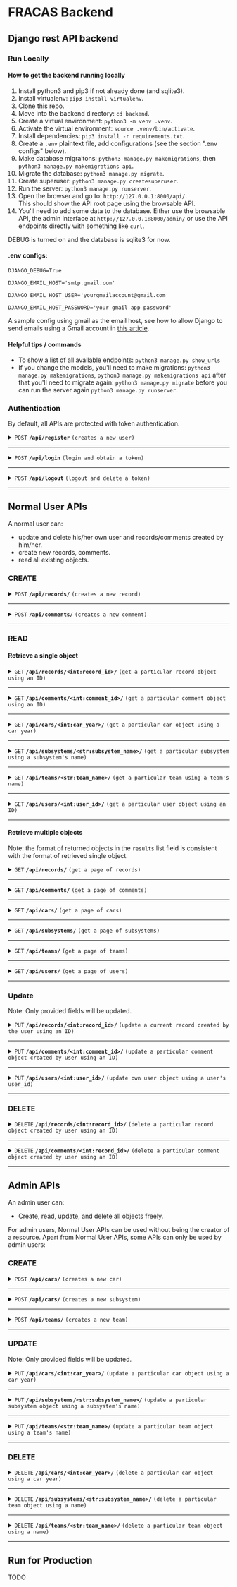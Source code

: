 # FRACAS Backend

## Django rest API backend

### Run Locally

#### How to get the backend running locally

1. Install python3 and pip3 if not already done (and sqlite3).
2. Install virtualenv: `pip3 install virtualenv`.
3. Clone this repo.
4. Move into the backend directory: `cd backend`.
5. Create a virtual environment: `python3 -m venv .venv`.
6. Activate the virtual environment: `source .venv/bin/activate`.
7. Install dependencies: `pip3 install -r requirements.txt`.
8. Create a `.env` plaintext file, add configurations (see the section ".env configs" below).
9. Make database migraitons: `python3 manage.py makemigrations`, then `python3 manage.py makemigrations api`.
10. Migrate the database: `python3 manage.py migrate`.
11. Create superuser: `python3 manage.py createsuperuser`.
12. Run the server: `python3 manage.py runserver`.
13. Open the browser and go to: `http://127.0.0.1:8000/api/`.  
    This should show the API root page using the browsable API.
14. You'll need to add some data to the database. Either use the browsable API, the admin interface at `http://127.0.0.1:8000/admin/` or use the API endpoints directly with something like `curl`.

DEBUG is turned on and the database is sqlite3 for now.

#### .env configs:

```
DJANGO_DEBUG=True

DJANGO_EMAIL_HOST='smtp.gmail.com'

DJANGO_EMAIL_HOST_USER='yourgmailaccount@gmail.com'

DJANGO_EMAIL_HOST_PASSWORD='your gmail app password'
```
A sample config using gmail as the email host, see how to allow Django to send emails using a Gmail account in [this article](https://knowledge.workspace.google.com/kb/how-to-generate-an-app-passwords-000009237).

#### Helpful tips / commands

- To show a list of all available endpoints: `python3 manage.py show_urls`
- If you change the models, you'll need to make migrations: `python3 manage.py makemigrations`, `python3 manage.py makemigrations api` after that you'll need to migrate again: `python3 manage.py migrate` before you can run the server again `python3 manage.py runserver`.

### Authentication

By default, all APIs are protected with token authentication.

<details>
 <summary><code>POST</code> <code><b>/api/register</b></code> <code>(creates a new user)</code></summary>

##### Parameters

> None

##### Request body

data format: JSON object

> | field name | type     | data type | description                           |
> | ---------- | -------- | --------- | ------------------------------------- |
> | email      | required | string    | user login email, cannot be mempty    |
> | first_name | required | string    | user first name, cannot be empty      |
> | last_name  | required | string    | user last name, cannot be empty       |
> | password1  | required | string    | user password, cannot be empty        |
> | password2  | required | string    | repeat user password, cannot be empty |
> | team       | required | string    | user team, can be empty               |

<details>
<summary>Example</summary>

```json
{
  "email": "FRACAS@student.uwa.edu.au",
  "first_name": "Test",
  "last_name": "User",
  "password1": "12345678",
  "password2": "12345678",
  "team": ""
}
```

</details>

##### Responses

> | http code | content-type       | response content              |
> | --------- | ------------------ | ----------------------------- |
> | `201`     | `application/json` | Created user object.          |
> | `500`     | `text/html`        | Field-specific error message. |

</details>

---

<details>
 <summary><code>POST</code> <code><b>/api/login</b></code> <code>(login and obtain a token)</code></summary>

##### Parameters

> None

##### Request body

data format: JSON object

> | field name | type     | data type | description                       |
> | ---------- | -------- | --------- | --------------------------------- |
> | username   | required | string    | user login email, cannot be empty |
> | password   | required | string    | user password, cannot be empty    |

<details>
<summary>Example</summary>

```json
{
  "username": "FRACAS@student.uwa.edu.au",
  "password": "12345678"
}
```

</details>

##### Responses

> | http code | content-type       | response content              |
> | --------- | ------------------ | ----------------------------- |
> | `200`     | `application/json` | `{"token": <token_string>}`   |
> | `400`     | `application/json` | Field-specific error message. |

</details>

---

<details>
 <summary><code>POST</code> <code><b>/api/logout</b></code> <code>(logout and delete a token)</code></summary>

##### Parameters

> None

##### Request header

> | name            | value                  |
> | --------------- | ---------------------- |
> | `Authorization` | `Token <token_string>` |

##### Request body

None

##### Responses

> | http code | content-type       | response content                                             |
> | --------- | ------------------ | ------------------------------------------------------------ |
> | `200`     | `application/json` | `{"message": "Logged out successfully"}`                     |
> | `401`     | `application/json` | `{"detail":"Invalid token."}`                                |
> | `401`     | `application/json` | `{"detail":"Authentication credentials were not provided."}` |

</details>

---

## Normal User APIs

A normal user can:

- update and delete his/her own user and records/comments created by him/her.
- create new records, comments.
- read all existing objects.

### CREATE

<details>
 <summary><code>POST</code> <code><b>/api/records/</b></code> <code>(creates a new record)</code></summary>

##### Parameters

> None

##### Request header

> | name            | value                  |
> | --------------- | ---------------------- |
> | `Authorization` | `Token <token_string>` |

##### Request body

data format: JSON object

> | field name              | type         | data type    | data format/range    | default value if not specified | description                       |
> | ----------------------- | ------------ | ------------ | -------------------- | ------------------------------ | --------------------------------- |
> | record_creator          | not required | int / string | a positive integer   | null                           | user_id of the record creator     |
> | record_owner            | not required | int / string | a positive integer   | null                           | user_id of the record owner       |
> | team                    | not required | string       |                      | null                           | team name                         |
> | subsystem               | not required | string       |                      | null                           | subsystem name                    |
> | car_year                | not required | int / string |                      | null                           | car year                          |
> | is_deleted              | not required | boolean      | ture/false           | false                          | deletion status                   |
> | status                  | not required | string       |                      | null                           | status string                     |
> | failure_time            | not required | string       | ISO 8601 time format | request submission time        | failure time                      |
> | failure_title           | not required | string       |                      | null                           | failure title                     |
> | failure_impact          | not required | string       |                      | null                           | failure impact                    |
> | failure_cause           | not required | string       |                      | null                           | failure cause                     |
> | failure_mechanism       | not required | string       |                      | null                           | failure mechanism                 |
> | corrective_action_plan  | not required | string       |                      | null                           | corrective action plan            |
> | record_creation_time    | not required | string       | ISO 8601 time format | request submission time        | record creation time              |
> | due_date                | not required | string       | ISO 8601 time format | null                           | record due date                   |
> | resolve_date            | not required | string       | ISO 8601 time format | null                           | record resolve date               |
> | resolution_status       | not required | string       |                      | null                           | record resolve status             |
> | review_date             | not required | string       |                      | null                           | record review date                |
> | is_resolved             | not required | boolean      | true/false           | false                          | record resolve status flag        |
> | is_record_validated     | not required | boolean      | true/false           | false                          | record validation status flag     |
> | is_analysis_validated   | not required | boolean      | true/false           | false                          | analysis validation status flag   |
> | is_correction_validated | not required | boolean      | true/false           | false                          | correction validation status flag |
> | is_reviewed             | not required | boolean      | true/false           | false                          | review status flag                |

<details>
<summary>Example</summary>

```json
{
  "record_creator": 2,
  "record_owner": 3,
  "team": "Team 1",
  "subsystem": "AL",
  "car_year": 2022,
  "is_deleted": false,
  "status": "Record created.",
  "failure_time": "2023-10-03T03:45:35+08:00",
  "failure_title": "Test failure title",
  "failure_description": "Test failure description",
  "failure_impact": "Test failure impact",
  "failure_cause": "Test failure cause",
  "failure_mechanism": "Test failure cause",
  "corrective_action_plan": "Test corrective action plan",
  "record_creation_time": "2023-10-03T03:45:35+08:00",
  "due_date": "2023-10-03T03:48:10+08:00",
  "resolve_date": "2023-10-03T03:48:14+08:00",
  "resolution_status": "Resolved and correction validated, without analysis and review.",
  "review_date": "2023-10-03T03:48:53+08:00",
  "is_resolved": true,
  "is_record_validated": false,
  "is_analysis_validated": false,
  "is_correction_validated": true,
  "is_reviewed": false
}
```

</details>

##### Responses

> | http code | content-type       | response content                                              |
> | --------- | ------------------ | ------------------------------------------------------------- |
> | `201`     | `application/json` | Created record object.                                        |
> | `400`     | `application/json` | Field-specific error message.                                 |
> | `401`     | `application/json` | `{"detail": "Authentication credentials were not provided."}` |
> | `500`     | `text/html`        | Field-specific error message.                                 |

##### Successful response

data format: JSON object

> | field name              | data type    | data format/range    | description                       |
> | ----------------------- | ------------ | -------------------- | --------------------------------- |
> | record_creator          | int / string | a positive integer   | user_id of the record creator     |
> | record_owner            | int / string | a positive integer   | user_id of the record owner       |
> | team                    | string       |                      | team name                         |
> | subsystem               | string       |                      | subsystem name                    |
> | car_year                | int / string |                      | car year                          |
> | is_deleted              | boolean      | ture/false           | deletion status                   |
> | status                  | string       |                      | status string                     |
> | failure_time            | string       | ISO 8601 time format | failure time                      |
> | failure_title           | string       |                      | failure title                     |
> | failure_impact          | string       |                      | failure impact                    |
> | failure_cause           | string       |                      | failure cause                     |
> | failure_mechanism       | string       |                      | failure mechanism                 |
> | corrective_action_plan  | string       |                      | corrective action plan            |
> | record_creation_time    | string       | ISO 8601 time format | record creation time              |
> | due_date                | string       | ISO 8601 time format | record due date                   |
> | resolve_date            | string       | ISO 8601 time format | record resolve date               |
> | resolution_status       | string       |                      | record resolve status             |
> | review_date             | string       |                      | record review date                |
> | is_resolved             | boolean      | true/false           | record resolve status flag        |
> | is_record_validated     | boolean      | true/false           | record validation status flag     |
> | is_analysis_validated   | boolean      | true/false           | analysis validation status flag   |
> | is_correction_validated | boolean      | true/false           | correction validation status flag |
> | is_reviewed             | boolean      | true/false           | review status flag                |
> | url                     | string       | URL                  | url to the resource               |
> | record_creator_unlinked | string       |                      | record creator literal name       |
> | record_owner_unlinked   | string       |                      | record owner literal name         |
> | team_unlinked           | string       |                      | team name                         |
> | subsystem_unlinked      | string       |                      | subsystem name                    |

<details>
<summary>Example Response</summary>

```JSON
{
  "record_id": 8,
  "record_creator": 2,
  "record_owner": 3,
  "team": "Team 1",
  "subsystem": "AL",
  "car_year": 2022,
  "url": "http://127.0.0.1:8000/api/records/8/",
  "is_deleted": false,
  "status": "Record created.",
  "record_creator_unlinked": "2",
  "record_owner_unlinked": "3",
  "team_unlinked": "Team 1",
  "subsystem_unlinked": "AL",
  "failure_time": "2023-10-03T03:45:35+08:00",
  "failure_title": "Test failure title",
  "failure_description": "Test failure description",
  "failure_impact": "Test failure impact",
  "failure_cause": "Test failure cause",
  "failure_mechanism": "Test failure cause",
  "corrective_action_plan": "Test corrective action plan",
  "team_lead": "Hello",
  "record_creation_time": "2023-10-03T03:45:35+08:00",
  "due_date": "2023-10-03T03:48:10+08:00",
  "resolve_date": "2023-10-03T03:48:14+08:00",
  "resolution_status": "Resolved and correction validated, without analysis and review.",
  "review_date": "2023-10-03T03:48:53+08:00",
  "is_resolved": true,
  "is_record_validated": false,
  "is_analysis_validated": false,
  "is_correction_validated": true,
  "is_reviewed": false
}
```

</details>

</details>

---

<details>
 <summary><code>POST</code> <code><b>/api/comments/</b></code> <code>(creates a new comment)</code></summary>

##### Parameters

> None

##### Request header

> | name            | value                  |
> | --------------- | ---------------------- |
> | `Authorization` | `Token <token_string>` |

##### Request body

data format: JSON object

> | field name        | type         | data type    | data format/range  | description                                |
> | ----------------- | ------------ | ------------ | ------------------ | ------------------------------------------ |
> | comment_text      | required     | string       |                    | comment content                            |
> | record_id         | required     | int / string | a positive integer | record_id of the record to be commented on |
> | commenter         | not required | int / string | a positive integer | user_id of the commenter                   |
> | parent_comment_id | not required | int / string | a positive integer | comment_id of the parent comment           |

<details>
<summary>Example</summary>

```json
{
  "comment_text": "Some comments",
  "parent_comment_id": null,
  "commenter": 2,
  "record_id": 8
}
```

</details>

##### Responses

> | http code | content-type       | response content                                              |
> | --------- | ------------------ | ------------------------------------------------------------- |
> | `201`     | `application/json` | Created comment object.                                       |
> | `400`     | `application/json` | Field-specific error message.                                 |
> | `401`     | `application/json` | `{"detail": "Authentication credentials were not provided."}` |

##### Successful response

data format: JSON object

> | field name        | data type    | data format/range  | description                                |
> | ----------------- | ------------ | ------------------ | ------------------------------------------ |
> | comment_id        | string       |                    | comment id                                 |
> | commenter         | int / string | a positive integer | user_id of the commenter                   |
> | url               | string       | URL                | url to the resource                        |
> | creation_time     | string       | ISO8601 time       | comment time                               |
> | comment_text      | string       |                    | comment content                            |
> | record_id         | int / string | a positive integer | record_id of the record to be commented on |
> | parent_comment_id | int / string | a positive integer | comment_id of the parent comment           |

<details>
<summary>Example Response</summary>

```JSON
{
  "comment_id": 8,
  "commenter": 2,
  "url": "http://127.0.0.1:8000/api/comments/8/",
  "creation_time": "2023-10-03T23:33:57.634094+08:00",
  "comment_text": "Some comments",
  "record_id": 8,
  "parent_comment_id": null
}
```

</details>

</details>

---

### READ

#### Retrieve a single object

<details>
 <summary><code>GET</code> <code><b>/api/records/&ltint:record_id&gt/</b></code> <code>(get a particular record object using an ID)</code></summary>

##### Parameters

> None

##### Request header

> | name            | value                  |
> | --------------- | ---------------------- |
> | `Authorization` | `Token <token_string>` |

##### Request body

> None

<details>
<summary>Example</summary>

Using HTTPie:  
`http GET http://127.0.0.1:8000/api/records/2/ "Authorization: Token e999db2e85b1e97efbf67c450b5da04c943855f1"`

</details>

##### Responses

> | http code | content-type       | response content                                              |
> | --------- | ------------------ | ------------------------------------------------------------- |
> | `200`     | `application/json` | Retrieved response                                            |
> | `401`     | `application/json` | `{"detail": "Authentication credentials were not provided."}` |
> | `404`     | `application/json` | `{"detail": "Not found."}`                                    |

##### Successful response

data format: JSON object

> | field name              | data type    | data format/range    | description                       |
> | ----------------------- | ------------ | -------------------- | --------------------------------- |
> | record_creator          | int / string | a positive integer   | user_id of the record creator     |
> | record_owner            | int / string | a positive integer   | user_id of the record owner       |
> | team                    | string       |                      | team name                         |
> | subsystem               | string       |                      | subsystem name                    |
> | car_year                | int / string |                      | car year                          |
> | is_deleted              | boolean      | ture/false           | deletion status                   |
> | status                  | string       |                      | status string                     |
> | failure_time            | string       | ISO 8601 time format | failure time                      |
> | failure_title           | string       |                      | failure title                     |
> | failure_impact          | string       |                      | failure impact                    |
> | failure_cause           | string       |                      | failure cause                     |
> | failure_mechanism       | string       |                      | failure mechanism                 |
> | corrective_action_plan  | string       |                      | corrective action plan            |
> | record_creation_time    | string       | ISO 8601 time format | record creation time              |
> | due_date                | string       | ISO 8601 time format | record due date                   |
> | resolve_date            | string       | ISO 8601 time format | record resolve date               |
> | resolution_status       | string       |                      | record resolve status             |
> | review_date             | string       |                      | record review date                |
> | is_resolved             | boolean      | true/false           | record resolve status flag        |
> | is_record_validated     | boolean      | true/false           | record validation status flag     |
> | is_analysis_validated   | boolean      | true/false           | analysis validation status flag   |
> | is_correction_validated | boolean      | true/false           | correction validation status flag |
> | is_reviewed             | boolean      | true/false           | review status flag                |
> | url                     | string       | URL                  | url to the resource               |
> | record_creator_unlinked | string       |                      | record creator literal name       |
> | record_owner_unlinked   | string       |                      | record owner literal name         |
> | team_unlinked           | string       |                      | team name                         |
> | subsystem_unlinked      | string       |                      | subsystem name                    |

<details>
<summary>Example Response</summary>

```JSON
{
  "record_id": 8,
  "record_creator": 2,
  "record_owner": 3,
  "team": "Team 1",
  "subsystem": "AL",
  "car_year": 2022,
  "url": "http://127.0.0.1:8000/api/records/8/",
  "is_deleted": false,
  "status": "Record created.",
  "record_creator_unlinked": "2",
  "record_owner_unlinked": "3",
  "team_unlinked": "Team 1",
  "subsystem_unlinked": "AL",
  "failure_time": "2023-10-03T03:45:35+08:00",
  "failure_title": "Test failure title",
  "failure_description": "Test failure description",
  "failure_impact": "Test failure impact",
  "failure_cause": "Test failure cause",
  "failure_mechanism": "Test failure cause",
  "corrective_action_plan": "Test corrective action plan",
  "team_lead": "Hello",
  "record_creation_time": "2023-10-03T03:45:35+08:00",
  "due_date": "2023-10-03T03:48:10+08:00",
  "resolve_date": "2023-10-03T03:48:14+08:00",
  "resolution_status": "Resolved and correction validated, without analysis and review.",
  "review_date": "2023-10-03T03:48:53+08:00",
  "is_resolved": true,
  "is_record_validated": false,
  "is_analysis_validated": false,
  "is_correction_validated": true,
  "is_reviewed": false
}
```

</details>

</details>

---

<details>
 <summary><code>GET</code> <code><b>/api/comments/&ltint:comment_id&gt/</b></code> <code>(get a particular comment object using an ID)</code></summary>

##### Parameters

> None

##### Request header

> | name            | value                  |
> | --------------- | ---------------------- |
> | `Authorization` | `Token <token_string>` |

##### Request body

> None

<details>
<summary>Example</summary>

Using HTTPie:  
`http GET http://127.0.0.1:8000/api/comments/1/ "Authorization: Token e999db2e85b1e97efbf67c450b5da04c943855f1"`

</details>

##### Responses

> | http code | content-type       | response content                                              |
> | --------- | ------------------ | ------------------------------------------------------------- |
> | `200`     | `application/json` | Retrieved response                                            |
> | `401`     | `application/json` | `{"detail": "Authentication credentials were not provided."}` |
> | `404`     | `application/json` | `{"detail": "Not found."}`                                    |

##### Successful response

data format: JSON object

> | field name        | data type | data format/range         | description                                |
> | ----------------- | --------- | ------------------------- | ------------------------------------------ |
> | comment_id        | int       | a positive integer        | comment_id of the comment                  |
> | commenter         | int       | a positive integer / null | user_id of the commenter                   |
> | url               | string    | URL                       | url to the resource                        |
> | creation_time     | string    | ISO 8601 time format      | comment creation time                      |
> | comment_text      | string    |                           | comment content                            |
> | record_id         | int       | URL                       | record_id of the record to be commented on |
> | parent_comment_id | int       | a positive integer / null | comment_id of parent comment               |

<details>
<summary>Example Response</summary>

```JSON
{
  "comment_id": 1,
  "commenter": null,
  "url": "http://127.0.0.1:8000/api/comments/1/",
  "creation_time": "2023-10-03T05:01:09.555475+08:00",
  "comment_text": "Some comments",
  "record_id": 8,
  "parent_comment_id": null
}
```

</details>

</details>

---

<details>
 <summary><code>GET</code> <code><b>/api/cars/&ltint:car_year&gt/</b></code> <code>(get a particular car object using a car year)</code></summary>

##### Parameters

> None

##### Request header

> | name            | value                  |
> | --------------- | ---------------------- |
> | `Authorization` | `Token <token_string>` |

##### Request body

> None

<details>
<summary>Example</summary>

Using HTTPie:  
`http GET http://127.0.0.1:8000/api/cars/2018/ "Authorization: Token e999db2e85b1e97efbf67c450b5da04c943855f1"`

</details>

##### Responses

> | http code | content-type       | response content                                              |
> | --------- | ------------------ | ------------------------------------------------------------- |
> | `200`     | `application/json` | Retrieved response                                            |
> | `401`     | `application/json` | `{"detail": "Authentication credentials were not provided."}` |
> | `404`     | `application/json` | `{"detail": "Not found."}`                                    |

##### Successful response

data format: JSON object

> | field name   | data type | data format/range  | description         |
> | ------------ | --------- | ------------------ | ------------------- |
> | car_year     | int       | a positive integer | car_year of the car |
> | car_nickname | string    |                    | car nickname        |
> | url          | string    | URL                | url to the resource |

<details>
<summary>Example Response</summary>

```JSON
{
  "car_year": 2018,
  "car_nickname": "Car A",
  "url": "http://127.0.0.1:8000/api/cars/2018/"
}
```

</details>

</details>

---

<details>
 <summary><code>GET</code> <code><b>/api/subsystems/&ltstr:subsystem_name&gt/</b></code> <code>(get a particular subsystem using a subsystem's name)</code></summary>

##### Parameters

> None

##### Request header

> | name            | value                  |
> | --------------- | ---------------------- |
> | `Authorization` | `Token <token_string>` |

##### Request body

> None

<details>
<summary>Example</summary>

Using HTTPie:  
`http GET http://127.0.0.1:8000/api/subsystems/AL/ "Authorization: Token e999db2e85b1e97efbf67c450b5da04c943855f1"`

</details>

##### Responses

> | http code | content-type       | response content                                              |
> | --------- | ------------------ | ------------------------------------------------------------- |
> | `200`     | `application/json` | Retrieved response                                            |
> | `401`     | `application/json` | `{"detail": "Authentication credentials were not provided."}` |
> | `404`     | `application/json` | `{"detail": "Not found."}`                                    |

##### Successful response

data format: JSON object

> | field name     | data type | data format/range | description         |
> | -------------- | --------- | ----------------- | ------------------- |
> | subsystem_name | string    |                   | subsystem name      |
> | parent_team    | string    |                   | parent team name    |
> | url            | string    | URL               | url to the resource |

<details>
<summary>Example Response</summary>

```JSON
{
  "subsystem_name": "AL",
  "parent_team": "Team A",
  "url": "http://127.0.0.1:8000/api/subsystems/AL/"
}
```

</details>

</details>

---

<details>
 <summary><code>GET</code> <code><b>/api/teams/&ltstr:team_name&gt/</b></code> <code>(get a particular team using a team's name)</code></summary>

##### Parameters

> None

##### Request header

> | name            | value                  |
> | --------------- | ---------------------- |
> | `Authorization` | `Token <token_string>` |

##### Request body

> None

<details>
<summary>Example</summary>

Using HTTPie:  
`http GET http://127.0.0.1:8000/api/teams/Team 1/ "Authorization: Token e999db2e85b1e97efbf67c450b5da04c943855f1"`

</details>

##### Responses

> | http code | content-type       | response content                                              |
> | --------- | ------------------ | ------------------------------------------------------------- |
> | `200`     | `application/json` | Retrieved response                                            |
> | `401`     | `application/json` | `{"detail": "Authentication credentials were not provided."}` |
> | `404`     | `application/json` | `{"detail": "Not found."}`                                    |

##### Successful response

data format: JSON object

> | field name | data type | data format/range | description                |
> | ---------- | --------- | ----------------- | -------------------------- |
> | team_name  | string    |                   | team name                  |
> | team_lead  | int       |                   | user_id of the team's lead |
> | url        | string    | URL               | url to the resource        |

<details>
<summary>Example Response</summary>

```JSON
{
  "team_name": "Team 1",
  "team_lead": 2,
  "url": "http://127.0.0.1:8000/api/teams/Team%201/"
}
```

</details>

</details>

---

<details>
 <summary><code>GET</code> <code><b>/api/users/&ltint:user_id&gt/</b></code> <code>(get a particular user object using an ID)</code></summary>

##### Parameters

> None

##### Request header

> | name            | value                  |
> | --------------- | ---------------------- |
> | `Authorization` | `Token <token_string>` |

##### Request body

> None

<details>
<summary>Example</summary>

Using HTTPie:  
`http GET http://127.0.0.1:8000/api/users/2/ "Authorization: Token e999db2e85b1e97efbf67c450b5da04c943855f1"`

</details>

##### Responses

> | http code | content-type       | response content                                              |
> | --------- | ------------------ | ------------------------------------------------------------- |
> | `200`     | `application/json` | Retrieved response                                            |
> | `401`     | `application/json` | `{"detail": "Authentication credentials were not provided."}` |
> | `404`     | `application/json` | `{"detail": "Not found."}`                                    |

##### Successful response

data format: JSON object

> | field name | data type | data format/range  | description         |
> | ---------- | --------- | ------------------ | ------------------- |
> | user_id    | int       | a positive integer | user_id             |
> | first_name | string    |                    | uesr first name     |
> | last_name  | string    |                    | user last name      |
> | email      | string    | email              | user email          |
> | team       | string    | can be null        | team name           |
> | url        | string    | URL                | url to the resource |

<details>
<summary>Example Response</summary>

```JSON
{
  "user_id": 2,
  "first_name": "Harry",
  "last_name": "Potter",
  "email": "user1@qq.com",
  "team": null,
  "url": "http://127.0.0.1:8000/api/users/2/"
}
```

</details>

</details>

---

#### Retrieve multiple objects

Note: the format of returned objects in the `results` list field is consistent with the format of retrieved single object.

<details>
 <summary><code>GET</code> <code><b>/api/records/</b></code> <code>(get a page of records)</code></summary>

##### Parameters

> | field name     | type         | data type | data format/range  | description                             |
> | -------------- | ------------ | --------- | ------------------ | --------------------------------------- |
> | page           | not required | int       | a positive integer | page number, get page 1 if not provided |
> | search         | not required | string    |                    | serach keyward                          |
> | <filter_field> | not required | string    |                    | filter field                            |

Note: multiple `filter_field` parameters can be provided to apply multiple filters at the same time. The order of the order and search doesn't affect the returned results. To change what fields can be searched or filtered you can edit `search_fields` or `filterset_fields` variables in views.py on a per view basis.

Supported filter field names:

- record_id
- record_creator\_\_user_id
- record_creator_unlinked
- record_owner\_\_user_id
- record_owner_unlinked
- team\_\_team_name
- team_unlinked
- subsystem\_\_subsystem_name
- subsystem_unlinked
- record_creation_time
- status
- car_year\_\_car_year
- car_year\_\_car_nickname

##### Request header

> | name            | value                  |
> | --------------- | ---------------------- |
> | `Authorization` | `Token <token_string>` |

##### Request body

> None

<details>
<summary>Example</summary>

Using HTTPie:  
`http GET http://127.0.0.1:8000/api/records/?serach=FRACAS?team__team_name=Team1 "Authorization: Token e999db2e85b1e97efbf67c450b5da04c943855f1" page==2"`

</details>

##### Responses

> | http code | content-type       | response content                                              |
> | --------- | ------------------ | ------------------------------------------------------------- |
> | `200`     | `application/json` | Retrieved response                                            |
> | `401`     | `application/json` | `{"detail": "Authentication credentials were not provided."}` |
> | `404`     | `application/json` | `{"detail": "Invalid page."}`                                 |

##### Successful response

data format: JSON object

> | field name | data type | data format/range                | description                                           |
> | ---------- | --------- | -------------------------------- | ----------------------------------------------------- |
> | count      | int       | a positive integer               | total number of records in the database               |
> | next       | string    | URL / null                       | url to request the next page, null if at last page    |
> | previous   | string    | URL / null                       | url to request the previous page, null if at 1st page |
> | results    | list      | a list of record objects in JSON | a list of retrieved records, 20 at the maximum        |

<details>
<summary>Example Response</summary>

Example response when the `page` parameter is not specified (retrieve the 1st page).

```JSON
{
  "count": 22,
  "next": "http://127.0.0.1:8000/api/records/?page=2",
  "previous": null,
  "results": [
    ...
  ]
}
```

</details>

</details>

---

<details>
 <summary><code>GET</code> <code><b>/api/comments/</b></code> <code>(get a page of comments)</code></summary>

##### Parameters

> | field name     | type         | data type | data format/range  | description                             |
> | -------------- | ------------ | --------- | ------------------ | --------------------------------------- |
> | page           | not required | int       | a positive integer | page number, get page 1 if not provided |
> | search         | not required | string    |                    | serach keyward                          |
> | <filter_field> | not required | string    |                    | filter field                            |

Note: multiple `filter_field` parameters can be provided to apply multiple filters at the same time. The order of the order and search doesn't affect the returned results. To change what fields can be searched or filtered you can edit `search_fields` or `filterset_fields` variables in views.py on a per view basis.

Supported filter field names:

- comment_text
- commenter\_\_user_id

##### Request header

> | name            | value                  |
> | --------------- | ---------------------- |
> | `Authorization` | `Token <token_string>` |

##### Request body

> None

<details>
<summary>Example</summary>

Using HTTPie:  
`http GET http://127.0.0.1:8000/api/comments/?serach=FRACAS?comment_text=Hello+world&search=3 "Authorization: Token e999db2e85b1e97efbf67c450b5da04c943855f1" page==2"`

</details>

##### Responses

> | http code | content-type       | response content                                              |
> | --------- | ------------------ | ------------------------------------------------------------- |
> | `200`     | `application/json` | Retrieved response                                            |
> | `401`     | `application/json` | `{"detail": "Authentication credentials were not provided."}` |
> | `404`     | `application/json` | `{"detail": "Invalid page."}`                                 |

##### Successful response

data format: JSON object

> | field name | data type | data format/range                 | description                                           |
> | ---------- | --------- | --------------------------------- | ----------------------------------------------------- |
> | count      | int       | a positive integer                | total number of comments in the database              |
> | next       | string    | URL / null                        | url to request the next page, null if at last page    |
> | previous   | string    | URL / null                        | url to request the previous page, null if at 1st page |
> | results    | list      | a list of comment objects in JSON | a list of retrieved comments, 20 at the maximum       |

<details>
<summary>Example Response</summary>

Example response when the `page` parameter is not specified (retrieve the 1st page).

```JSON
{
  "count": 2,
  "next": "http://127.0.0.1:8000/api/comments/?page=2",
  "previous": null,
  "results": [
    ...
  ]
}
```

</details>

</details>

---

<details>
 <summary><code>GET</code> <code><b>/api/cars/</b></code> <code>(get a page of cars)</code></summary>

##### Parameters

> | field name     | type         | data type | data format/range  | description                             |
> | -------------- | ------------ | --------- | ------------------ | --------------------------------------- |
> | page           | not required | int       | a positive integer | page number, get page 1 if not provided |
> | search         | not required | string    |                    | serach keyward                          |
> | <filter_field> | not required | string    |                    | filter field                            |

Note: multiple `filter_field` parameters can be provided to apply multiple filters at the same time. The order of the order and search doesn't affect the returned results. To change what fields can be searched or filtered you can edit `search_fields` or `filterset_fields` variables in views.py on a per view basis.

Supported filter field names:

- car_year
- car_nickname

##### Request header

> | name            | value                  |
> | --------------- | ---------------------- |
> | `Authorization` | `Token <token_string>` |

##### Request body

> None

<details>
<summary>Example</summary>

Using HTTPie:  
`http GET http://127.0.0.1:8000/api/cars/ "Authorization: Token e999db2e85b1e97efbf67c450b5da04c943855f1" page==2"`

</details>

##### Responses

> | http code | content-type       | response content                                              |
> | --------- | ------------------ | ------------------------------------------------------------- |
> | `200`     | `application/json` | Retrieved response                                            |
> | `401`     | `application/json` | `{"detail": "Authentication credentials were not provided."}` |
> | `404`     | `application/json` | `{"detail": "Invalid page."}`                                 |

##### Successful response

data format: JSON object

> | field name | data type | data format/range             | description                                           |
> | ---------- | --------- | ----------------------------- | ----------------------------------------------------- |
> | count      | int       | a positive integer            | total number of cars in the database                  |
> | next       | string    | URL / null                    | url to request the next page, null if at last page    |
> | previous   | string    | URL / null                    | url to request the previous page, null if at 1st page |
> | results    | list      | a list of car objects in JSON | a list of retrieved cars, 20 at the maximum           |

<details>
<summary>Example Response</summary>

Example response when the `page` parameter is not specified (retrieve the 1st page).

```JSON
{
  "count": 2,
  "next": "http://127.0.0.1:8000/api/cars/?page=2",
  "previous": null,
  "results": [
    ...
  ]
}
```

</details>

</details>

---

<details>
 <summary><code>GET</code> <code><b>/api/subsystems/</b></code> <code>(get a page of subsystems)</code></summary>

##### Parameters

> | field name     | type         | data type | data format/range  | description                             |
> | -------------- | ------------ | --------- | ------------------ | --------------------------------------- |
> | page           | not required | int       | a positive integer | page number, get page 1 if not provided |
> | search         | not required | string    |                    | serach keyward                          |
> | <filter_field> | not required | string    |                    | filter field                            |

Note: multiple `filter_field` parameters can be provided to apply multiple filters at the same time. The order of the order and search doesn't affect the returned results. To change what fields can be searched or filtered you can edit `search_fields` or `filterset_fields` variables in views.py on a per view basis.

Supported filter field names:

- subsystem_name
- parent_team\_\_team_name

##### Request header

> | name            | value                  |
> | --------------- | ---------------------- |
> | `Authorization` | `Token <token_string>` |

##### Request body

> None

<details>
<summary>Example</summary>

Using HTTPie:  
`http GET http://127.0.0.1:8000/api/subsystems/ "Authorization: Token e999db2e85b1e97efbf67c450b5da04c943855f1" page==2"`

</details>

##### Responses

> | http code | content-type       | response content                                              |
> | --------- | ------------------ | ------------------------------------------------------------- |
> | `200`     | `application/json` | Retrieved response                                            |
> | `401`     | `application/json` | `{"detail": "Authentication credentials were not provided."}` |
> | `404`     | `application/json` | `{"detail": "Invalid page."}`                                 |

##### Successful response

data format: JSON object

> | field name | data type | data format/range                   | description                                           |
> | ---------- | --------- | ----------------------------------- | ----------------------------------------------------- |
> | count      | int       | a positive integer                  | total number of subsystems in the database            |
> | next       | string    | URL / null                          | url to request the next page, null if at last page    |
> | previous   | string    | URL / null                          | url to request the previous page, null if at 1st page |
> | results    | list      | a list of subsystem objects in JSON | a list of retrieved subsystems, 20 at the maximum     |

<details>
<summary>Example Response</summary>

Example response when the `page` parameter is not specified (retrieve the 1st page).

```JSON
{
  "count": 2,
  "next": "http://127.0.0.1:8000/api/subsystems/?page=2",
  "previous": null,
  "results": [
    ...
  ]
}
```

</details>

</details>

---

<details>
 <summary><code>GET</code> <code><b>/api/teams/</b></code> <code>(get a page of teams)</code></summary>

##### Parameters

> | field name     | type         | data type | data format/range  | description                             |
> | -------------- | ------------ | --------- | ------------------ | --------------------------------------- |
> | page           | not required | int       | a positive integer | page number, get page 1 if not provided |
> | search         | not required | string    |                    | serach keyward                          |
> | <filter_field> | not required | string    |                    | filter field                            |

Note: multiple `filter_field` parameters can be provided to apply multiple filters at the same time. The order of the order and search doesn't affect the returned results. To change what fields can be searched or filtered you can edit `search_fields` or `filterset_fields` variables in views.py on a per view basis.

Supported filter field names:

- team_name
- team_lead\_\_user_id
- team_lead\_\_email

##### Request header

> | name            | value                  |
> | --------------- | ---------------------- |
> | `Authorization` | `Token <token_string>` |

##### Request body

> None

<details>
<summary>Example</summary>

Using HTTPie:  
`http GET http://127.0.0.1:8000/api/teams/ "Authorization: Token e999db2e85b1e97efbf67c450b5da04c943855f1" page==2"`

</details>

##### Responses

> | http code | content-type       | response content                                              |
> | --------- | ------------------ | ------------------------------------------------------------- |
> | `200`     | `application/json` | Retrieved response                                            |
> | `401`     | `application/json` | `{"detail": "Authentication credentials were not provided."}` |
> | `404`     | `application/json` | `{"detail": "Invalid page."}`                                 |

##### Successful response

data format: JSON object

> | field name | data type | data format/range              | description                                           |
> | ---------- | --------- | ------------------------------ | ----------------------------------------------------- |
> | count      | int       | a positive integer             | total number of teams in the database                 |
> | next       | string    | URL / null                     | url to request the next page, null if at last page    |
> | previous   | string    | URL / null                     | url to request the previous page, null if at 1st page |
> | results    | list      | a list of team objects in JSON | a list of retrieved teams, 20 at the maximum          |

<details>
<summary>Example Response</summary>

Example response when the `page` parameter is not specified (retrieve the 1st page).

```JSON
{
  "count": 2,
  "next": "http://127.0.0.1:8000/api/teams/?page=2",
  "previous": null,
  "results": [
    ...
  ]
}
```

</details>

</details>

---

<details>
 <summary><code>GET</code> <code><b>/api/users/</b></code> <code>(get a page of users)</code></summary>

##### Parameters

> | field name     | type         | data type | data format/range  | description                             |
> | -------------- | ------------ | --------- | ------------------ | --------------------------------------- |
> | page           | not required | int       | a positive integer | page number, get page 1 if not provided |
> | search         | not required | string    |                    | serach keyward                          |
> | <filter_field> | not required | string    |                    | filter field                            |

Note: multiple `filter_field` parameters can be provided to apply multiple filters at the same time. The order of the order and search doesn't affect the returned results. To change what fields can be searched or filtered you can edit `search_fields` or `filterset_fields` variables in views.py on a per view basis.

Supported filter field names:

- user_id
- email
- team\_\_team_name

##### Request header

> | name            | value                  |
> | --------------- | ---------------------- |
> | `Authorization` | `Token <token_string>` |

##### Request body

> None

<details>
<summary>Example</summary>

Using HTTPie:  
`http GET http://127.0.0.1:8000/api/users/ "Authorization: Token e999db2e85b1e97efbf67c450b5da04c943855f1" page==2"`

</details>

##### Responses

> | http code | content-type       | response content                                              |
> | --------- | ------------------ | ------------------------------------------------------------- |
> | `200`     | `application/json` | Retrieved response                                            |
> | `401`     | `application/json` | `{"detail": "Authentication credentials were not provided."}` |
> | `404`     | `application/json` | `{"detail": "Invalid page."}`                                 |

##### Successful response

data format: JSON object

> | field name | data type | data format/range              | description                                           |
> | ---------- | --------- | ------------------------------ | ----------------------------------------------------- |
> | count      | int       | a positive integer             | total number of users in the database                 |
> | next       | string    | URL / null                     | url to request the next page, null if at last page    |
> | previous   | string    | URL / null                     | url to request the previous page, null if at 1st page |
> | results    | list      | a list of user objects in JSON | a list of retrieved users, 20 at the maximum          |

<details>
<summary>Example Response</summary>

Example response when the `page` parameter is not specified (retrieve the 1st page).

```JSON
{
  "count": 2,
  "next": "http://127.0.0.1:8000/api/users/?page=2",
  "previous": null,
  "results": [
    ...
  ]
}
```

</details>

</details>

---

### Update

Note: Only provided fields will be updated.

<details>
 <summary><code>PUT</code> <code><b>/api/records/&ltint:record_id&gt/</b></code> <code>(update a current record created by the user using an ID)</code></summary>

##### Parameters

> None

##### Request header

> | name            | value                  |
> | --------------- | ---------------------- |
> | `Authorization` | `Token <token_string>` |

##### Request body

data format: JSON object

> | field name              | type         | data type    | data format/range    | default value if not specified | description                       |
> | ----------------------- | ------------ | ------------ | -------------------- | ------------------------------ | --------------------------------- |
> | record_creator          | not required | int / string | a positive integer   | null                           | user_id of the record creator     |
> | record_owner            | not required | int / string | a positive integer   | null                           | user_id of the record owner       |
> | team                    | not required | string       |                      | null                           | team name                         |
> | subsystem               | not required | string       |                      | null                           | subsystem name                    |
> | car_year                | not required | int / string |                      | null                           | car year                          |
> | is_deleted              | not required | boolean      | ture/false           | false                          | deletion status                   |
> | status                  | not required | string       |                      | null                           | status string                     |
> | failure_time            | not required | string       | ISO 8601 time format | request submission time        | failure time                      |
> | failure_title           | not required | string       |                      | null                           | failure title                     |
> | failure_impact          | not required | string       |                      | null                           | failure impact                    |
> | failure_cause           | not required | string       |                      | null                           | failure cause                     |
> | failure_mechanism       | not required | string       |                      | null                           | failure mechanism                 |
> | corrective_action_plan  | not required | string       |                      | null                           | corrective action plan            |
> | record_creation_time    | not required | string       | ISO 8601 time format | request submission time        | record creation time              |
> | due_date                | not required | string       | ISO 8601 time format | null                           | record due date                   |
> | resolve_date            | not required | string       | ISO 8601 time format | null                           | record resolve date               |
> | resolution_status       | not required | string       |                      | null                           | record resolve status             |
> | review_date             | not required | string       |                      | null                           | record review date                |
> | is_resolved             | not required | boolean      | true/false           | false                          | record resolve status flag        |
> | is_record_validated     | not required | boolean      | true/false           | false                          | record validation status flag     |
> | is_analysis_validated   | not required | boolean      | true/false           | false                          | analysis validation status flag   |
> | is_correction_validated | not required | boolean      | true/false           | false                          | correction validation status flag |
> | is_reviewed             | not required | boolean      | true/false           | false                          | review status flag                |

<details>
<summary>Example</summary>

```json
{
  "record_creator": 2,
  "record_owner": 3,
  "team": "Team 1",
  "subsystem": "AL",
  "car_year": 2022,
  "is_deleted": false,
  "status": "Record created.",
  "failure_time": "2023-10-03T03:45:35+08:00",
  "failure_title": "Test failure title",
  "failure_description": "Test failure description",
  "failure_impact": "Test failure impact",
  "failure_cause": "Test failure cause",
  "failure_mechanism": "Test failure cause",
  "corrective_action_plan": "Test corrective action plan",
  "record_creation_time": "2023-10-03T03:45:35+08:00",
  "due_date": "2023-10-03T03:48:10+08:00",
  "resolve_date": "2023-10-03T03:48:14+08:00",
  "resolution_status": "Resolved and correction validated, without analysis and review.",
  "review_date": "2023-10-03T03:48:53+08:00",
  "is_resolved": true,
  "is_record_validated": false,
  "is_analysis_validated": false,
  "is_correction_validated": true,
  "is_reviewed": false
}
```

</details>

##### Responses

> | http code | content-type       | response content                                              |
> | --------- | ------------------ | ------------------------------------------------------------- |
> | `201`     | `application/json` | Updated record object.                                        |
> | `400`     | `application/json` | Field-specific error message.                                 |
> | `401`     | `application/json` | `{"detail": "Authentication credentials were not provided."}` |
> | `403`     | `application/json` | `{"You do not have permission to perform this action."}`      |

##### Successful response

data format: JSON object

> | field name              | data type    | data format/range    | description                       |
> | ----------------------- | ------------ | -------------------- | --------------------------------- |
> | record_creator          | int / string | a positive integer   | user_id of the record creator     |
> | record_owner            | int / string | a positive integer   | user_id of the record owner       |
> | team                    | string       |                      | team name                         |
> | subsystem               | string       |                      | subsystem name                    |
> | car_year                | int / string |                      | car year                          |
> | is_deleted              | boolean      | ture/false           | deletion status                   |
> | status                  | string       |                      | status string                     |
> | failure_time            | string       | ISO 8601 time format | failure time                      |
> | failure_title           | string       |                      | failure title                     |
> | failure_impact          | string       |                      | failure impact                    |
> | failure_cause           | string       |                      | failure cause                     |
> | failure_mechanism       | string       |                      | failure mechanism                 |
> | corrective_action_plan  | string       |                      | corrective action plan            |
> | record_creation_time    | string       | ISO 8601 time format | record creation time              |
> | due_date                | string       | ISO 8601 time format | record due date                   |
> | resolve_date            | string       | ISO 8601 time format | record resolve date               |
> | resolution_status       | string       |                      | record resolve status             |
> | review_date             | string       |                      | record review date                |
> | is_resolved             | boolean      | true/false           | record resolve status flag        |
> | is_record_validated     | boolean      | true/false           | record validation status flag     |
> | is_analysis_validated   | boolean      | true/false           | analysis validation status flag   |
> | is_correction_validated | boolean      | true/false           | correction validation status flag |
> | is_reviewed             | boolean      | true/false           | review status flag                |
> | url                     | string       | URL                  | url to the resource               |
> | record_creator_unlinked | string       |                      | record creator literal name       |
> | record_owner_unlinked   | string       |                      | record owner literal name         |
> | team_unlinked           | string       |                      | team name                         |
> | subsystem_unlinked      | string       |                      | subsystem name                    |

<details>
<summary>Example Response</summary>

```JSON
{
  "record_id": 8,
  "record_creator": 2,
  "record_owner": 3,
  "team": "Team 1",
  "subsystem": "AL",
  "car_year": 2022,
  "url": "http://127.0.0.1:8000/api/records/8/",
  "is_deleted": false,
  "status": "Record created.",
  "record_creator_unlinked": "2",
  "record_owner_unlinked": "3",
  "team_unlinked": "Team 1",
  "subsystem_unlinked": "AL",
  "failure_time": "2023-10-03T03:45:35+08:00",
  "failure_title": "Test failure title",
  "failure_description": "Test failure description",
  "failure_impact": "Test failure impact",
  "failure_cause": "Test failure cause",
  "failure_mechanism": "Test failure cause",
  "corrective_action_plan": "Test corrective action plan",
  "team_lead": "Hello",
  "record_creation_time": "2023-10-03T03:45:35+08:00",
  "due_date": "2023-10-03T03:48:10+08:00",
  "resolve_date": "2023-10-03T03:48:14+08:00",
  "resolution_status": "Resolved and correction validated, without analysis and review.",
  "review_date": "2023-10-03T03:48:53+08:00",
  "is_resolved": true,
  "is_record_validated": false,
  "is_analysis_validated": false,
  "is_correction_validated": true,
  "is_reviewed": false
}
```

</details>

</details>

---

<details>
 <summary><code>PUT</code> <code><b>/api/comments/&ltint:comment_id&gt/</b></code> <code>(update a particular comment object created by user using an ID)</code></summary>

##### Parameters

> None

##### Request header

> | name            | value                  |
> | --------------- | ---------------------- |
> | `Authorization` | `Token <token_string>` |

##### Request body

data format: JSON object

> | field name        | type         | data type    | data format/range  | description                                |
> | ----------------- | ------------ | ------------ | ------------------ | ------------------------------------------ |
> | comment_text      | required     | string       |                    | comment content                            |
> | record_id         | required     | int / string | a positive integer | record_id of the record to be commented on |
> | commenter         | not required | int / string | a positive integer | user_id of the commenter                   |
> | parent_comment_id | not required | int / string | a positive integer | comment_id of the parent comment           |

<details>
<summary>Example</summary>

```json
{
  "comment_text": "Some comments",
  "parent_comment_id": 1,
  "commenter": 2,
  "record_id": 8
}
```

</details>

##### Responses

> | http code | content-type       | response content                                              |
> | --------- | ------------------ | ------------------------------------------------------------- |
> | `201`     | `application/json` | Updated comment object.                                       |
> | `400`     | `application/json` | Field-specific error message.                                 |
> | `401`     | `application/json` | `{"detail": "Authentication credentials were not provided."}` |
> | `403`     | `application/json` | `{"You do not have permission to perform this action."}`      |

##### Successful response

data format: JSON object

> | field name   | data type | data format/range  | description         |
> | ------------ | --------- | ------------------ | ------------------- |
> | car_year     | int       | a positive integer | car_year of the car |
> | car_nickname | string    |                    | car nickname        |
> | url          | string    | URL                | url to the resource |

<details>
<summary>Example Response</summary>

```JSON
{
  "car_year": 2018,
  "car_nickname": "Car A",
  "url": "http://127.0.0.1:8000/api/cars/2018/"
}
```

</details>

</details>

---

<details>
 <summary><code>PUT</code> <code><b>/api/users/&ltint:user_id&gt/</b></code> <code>(update own user object using a user's user_id)</code></summary>

##### Parameters

> None

##### Request header

> | name            | value                  |
> | --------------- | ---------------------- |
> | `Authorization` | `Token <token_string>` |

##### Request body

data format: JSON object

> | field name | type         | data type | description             |
> | ---------- | ------------ | --------- | ----------------------- |
> | email      | required     | string    | user login email        |
> | first_name | not required | string    | user first name         |
> | last_name  | not required | string    | user last name          |
> | team       | not required | string    | user team, can be empty |

<details>
<summary>Example</summary>

```json
{
  "email": "FRACAS@student.uwa.edu.au",
  "first_name": "Test",
  "last_name": "User2",
  "team": ""
}
```

</details>

##### Responses

> | http code | content-type       | response content                                              |
> | --------- | ------------------ | ------------------------------------------------------------- |
> | `200`     | `application/json` | Updated user object.                                          |
> | `400`     | `application/json` | Field-specific error message.                                 |
> | `401`     | `application/json` | `{"detail": "Authentication credentials were not provided."}` |

##### Successful response

data format: JSON object

> | field name | data type | data format/range  | description         |
> | ---------- | --------- | ------------------ | ------------------- |
> | user_id    | int       | a positive integer | user_id             |
> | first_name | string    |                    | uesr first name     |
> | last_name  | string    |                    | user last name      |
> | email      | string    | email              | user email          |
> | team       | string    | can be null        | team name           |
> | url        | string    | URL                | url to the resource |

<details>
<summary>Example Response</summary>

```JSON
{
  "user_id": 4,
  "first_name": "Test'",
  "last_name": "User2",
  "email": "FRACAS@student.uwa.edu.au",
  "team": null,
  "url": "http://127.0.0.1:8000/api/users/4/"
}
```

</details>

</details>

---

### DELETE

<details>
 <summary><code>DELETE</code> <code><b>/api/records/&ltint:record_id&gt/</b></code> <code>(delete a particular record object created by user using an ID)</code></summary>

##### Parameters

> None

##### Request header

> | name            | value                  |
> | --------------- | ---------------------- |
> | `Authorization` | `Token <token_string>` |

##### Request body

> None

<details>
<summary>Example</summary>

Using HTTPie:  
`http DELETE http://127.0.0.1:8000/api/records/2/ "Authorization: Token e999db2e85b1e97efbf67c450b5da04c943855f1"`

</details>

##### Responses

> | http code | content-type       | response content                                                   |
> | --------- | ------------------ | ------------------------------------------------------------------ |
> | `204`     | `application/json` | None                                                               |
> | `401`     | `application/json` | `{"detail": "Authentication credentials were not provided."}`      |
> | `403`     | `application/json` | `{"detail": "You do not have permission to perform this action."}` |
> | `404`     | `application/json` | `{"detail": "Not found."}`                                         |

</details>

---

<details>
 <summary><code>DELETE</code> <code><b>/api/comments/&ltint:record_id&gt/</b></code> <code>(delete a particular comment object created by user using an ID)</code></summary>

##### Parameters

> None

##### Request header

> | name            | value                  |
> | --------------- | ---------------------- |
> | `Authorization` | `Token <token_string>` |

##### Request body

> None

<details>
<summary>Example</summary>

Using HTTPie:  
`http DELETE http://127.0.0.1:8000/api/comments/2/ "Authorization: Token e999db2e85b1e97efbf67c450b5da04c943855f1"`

</details>

##### Responses

> | http code | content-type       | response content                                                   |
> | --------- | ------------------ | ------------------------------------------------------------------ |
> | `204`     | `application/json` | None                                                               |
> | `401`     | `application/json` | `{"detail": "Authentication credentials were not provided."}`      |
> | `403`     | `application/json` | `{"detail": "You do not have permission to perform this action."}` |
> | `404`     | `application/json` | `{"detail": "Not found."}`                                         |

</details>

---

## Admin APIs

An admin user can:

- Create, read, update, and delete all objects freely.

For admin users, Normal User APIs can be used without being the creator of a resource. Apart from Normal User APIs, some APIs can only be used by admin users:

### CREATE

<details>
 <summary><code>POST</code> <code><b>/api/cars/</b></code> <code>(creates a new car)</code></summary>

##### Parameters

> None

##### Request header

> | name            | value                  |
> | --------------- | ---------------------- |
> | `Authorization` | `Token <token_string>` |

##### Request body

data format: JSON object

> | field name   | type         | data type | data format/range  | description                                |
> | ------------ | ------------ | --------- | ------------------ | ------------------------------------------ |
> | car_year     | required     | int       |                    | car year                                   |
> | car_nickname | not required | string    | a positive integer | record_id of the record to be commented on |

<details>
<summary>Example</summary>

```json
{
  "car_year": 2025,
  "car_nickname": "FRACAS-2025"
}
```

</details>

##### Responses

> | http code | content-type       | response content                                              |
> | --------- | ------------------ | ------------------------------------------------------------- |
> | `201`     | `application/json` | Created car object.                                           |
> | `400`     | `application/json` | Field-specific error message.                                 |
> | `401`     | `application/json` | `{"detail": "Authentication credentials were not provided."}` |

##### Successful response

data format: JSON object

> | field name   | data type | data format/range  | description         |
> | ------------ | --------- | ------------------ | ------------------- |
> | car_year     | int       | a positive integer | car_year of the car |
> | car_nickname | string    |                    | car nickname        |
> | url          | string    | URL                | url to the resource |

<details>
<summary>Example Response</summary>

```JSON
{
  "car_year": 2025,
  "car_nickname": "FRACAS-2025",
  "url": "http://127.0.0.1:8000/api/cars/2025/"
}
```

</details>

</details>

---

<details>
 <summary><code>POST</code> <code><b>/api/cars/</b></code> <code>(creates a new subsystem)</code></summary>

##### Parameters

> None

##### Request header

> | name            | value                  |
> | --------------- | ---------------------- |
> | `Authorization` | `Token <token_string>` |

##### Request body

data format: JSON object

> | field name     | type         | data type | data format/range | description                         |
> | -------------- | ------------ | --------- | ----------------- | ----------------------------------- |
> | subsystem_name | required     | string    |                   | subsystem name                      |
> | parent_team    | not required | string    |                   | team to which the subsystem belongs |

<details>
<summary>Example</summary>

```json
{
  "subsystem_name": "testing",
  "parent_team": "team"
}
```

</details>

##### Responses

> | http code | content-type       | response content                                              |
> | --------- | ------------------ | ------------------------------------------------------------- |
> | `201`     | `application/json` | Created subsystem object.                                     |
> | `400`     | `application/json` | Field-specific error message.                                 |
> | `401`     | `application/json` | `{"detail": "Authentication credentials were not provided."}` |

##### Successful response

data format: JSON object

> | field name     | data type | data format/range | description                         |
> | -------------- | --------- | ----------------- | ----------------------------------- |
> | subsystem_name | string    |                   | subsystem name                      |
> | parent_team    | string    |                   | team to which the subsystem belongs |
> | url            | string    | URL               | url to the resource                 |

<details>
<summary>Example Response</summary>

```JSON
{
  "subsystem_name": "testing",
  "parent_team": "team",
  "url": "http://127.0.0.1:8000/api/subsystems/testing/"
}
```

</details>

</details>

---

<details>
 <summary><code>POST</code> <code><b>/api/teams/</b></code> <code>(creates a new team)</code></summary>

##### Parameters

> None

##### Request header

> | name            | value                  |
> | --------------- | ---------------------- |
> | `Authorization` | `Token <token_string>` |

##### Request body

data format: JSON object

> | field name | type         | data type | data format/range  | description               |
> | ---------- | ------------ | --------- | ------------------ | ------------------------- |
> | team_name  | required     | string    |                    | team name                 |
> | team_lead  | not required | int       | a positive integer | user_id of team lead user |

<details>
<summary>Example</summary>

```json
{
  "team_name": "team6",
  "team_lead": 1
}
```

</details>

##### Responses

> | http code | content-type       | response content                                              |
> | --------- | ------------------ | ------------------------------------------------------------- |
> | `201`     | `application/json` | Created subsystem object.                                     |
> | `400`     | `application/json` | Field-specific error message.                                 |
> | `401`     | `application/json` | `{"detail": "Authentication credentials were not provided."}` |

##### Successful response

data format: JSON object

> | field name | data type | data format/range  | description               |
> | ---------- | --------- | ------------------ | ------------------------- |
> | team_name  | string    |                    | team name                 |
> | team_lead  | int       | a positive integer | user_id of team lead user |
> | url        | string    | URL                | url to the resource       |

<details>
<summary>Example Response</summary>

```JSON
{
  "team_name": "team6",
  "team_lead": 1,
  "url": "http://127.0.0.1:8000/api/teams/team6/"
}
```

</details>

</details>

---

### UPDATE

Note: Only provided fields will be updated.

<details>
 <summary><code>PUT</code> <code><b>/api/cars/&ltint:car_year&gt/</b></code> <code>(update a particular car object using a car year)</code></summary>

##### Parameters

> None

##### Request header

> | name            | value                  |
> | --------------- | ---------------------- |
> | `Authorization` | `Token <token_string>` |

##### Request body

data format: JSON object

> | field name   | type         | data type | data format/range  | description                                |
> | ------------ | ------------ | --------- | ------------------ | ------------------------------------------ |
> | car_year     | required     | int       |                    | car year                                   |
> | car_nickname | not required | string    | a positive integer | record_id of the record to be commented on |

<details>
<summary>Example</summary>

```json
{
  "car_year": 2025,
  "car_nickname": "FRACAS-2025"
}
```

</details>

##### Responses

> | http code | content-type       | response content                                              |
> | --------- | ------------------ | ------------------------------------------------------------- |
> | `201`     | `application/json` | Updated car object.                                           |
> | `400`     | `application/json` | Field-specific error message.                                 |
> | `401`     | `application/json` | `{"detail": "Authentication credentials were not provided."}` |

##### Successful response

data format: JSON object

> | field name   | data type | data format/range  | description         |
> | ------------ | --------- | ------------------ | ------------------- |
> | car_year     | int       | a positive integer | car_year of the car |
> | car_nickname | string    |                    | car nickname        |
> | url          | string    | URL                | url to the resource |

<details>
<summary>Example Response</summary>

```JSON
{
  "car_year": 2018,
  "car_nickname": "Car A",
  "url": "http://127.0.0.1:8000/api/cars/2018/"
}
```

</details>

</details>

---

<details>
 <summary><code>PUT</code> <code><b>/api/subsystems/&ltstr:subsystem_name&gt/</b></code> <code>(update a particular subsystem object using a subsystem's name)</code></summary>

##### Parameters

> None

##### Request header

> | name            | value                  |
> | --------------- | ---------------------- |
> | `Authorization` | `Token <token_string>` |

##### Request body

data format: JSON object

> | field name     | type         | data type | data format/range | description                         |
> | -------------- | ------------ | --------- | ----------------- | ----------------------------------- |
> | subsystem_name | required     | string    |                   | subsystem name                      |
> | parent_team    | not required | string    |                   | team to which the subsystem belongs |

<details>
<summary>Example</summary>

```json
{
  "subsystem_name": "testing",
  "parent_team": "team"
}
```

</details>

##### Responses

> | http code | content-type       | response content                                              |
> | --------- | ------------------ | ------------------------------------------------------------- |
> | `201`     | `application/json` | Updated subsystem object.                                     |
> | `400`     | `application/json` | Field-specific error message.                                 |
> | `401`     | `application/json` | `{"detail": "Authentication credentials were not provided."}` |

##### Successful response

data format: JSON object

> | field name     | data type | data format/range | description                         |
> | -------------- | --------- | ----------------- | ----------------------------------- |
> | subsystem_name | string    |                   | subsystem name                      |
> | parent_team    | string    |                   | team to which the subsystem belongs |
> | url            | string    | URL               | url to the resource                 |

<details>
<summary>Example Response</summary>

```JSON
{
  "subsystem_name": "testing",
  "parent_team": "team",
  "url": "http://127.0.0.1:8000/api/subsystems/testing/"
}
```

</details>

</details>

---

<details>
 <summary><code>PUT</code> <code><b>/api/teams/&ltstr:team_name&gt/</b></code> <code>(update a particular team object using a team's name)</code></summary>

##### Parameters

> None

##### Request header

> | name            | value                  |
> | --------------- | ---------------------- |
> | `Authorization` | `Token <token_string>` |

##### Request body

data format: JSON object

> | field name | type         | data type | data format/range  | description               |
> | ---------- | ------------ | --------- | ------------------ | ------------------------- |
> | team_name  | required     | string    |                    | team name                 |
> | team_lead  | not required | int       | a positive integer | user_id of team lead user |

<details>
<summary>Example</summary>

```json
{
  "team_name": "team6",
  "team_lead": 1
}
```

</details>

##### Responses

> | http code | content-type       | response content                                              |
> | --------- | ------------------ | ------------------------------------------------------------- |
> | `201`     | `application/json` | Updated team object.                                          |
> | `400`     | `application/json` | Field-specific error message.                                 |
> | `401`     | `application/json` | `{"detail": "Authentication credentials were not provided."}` |

##### Successful response

data format: JSON object

> | field name | data type | data format/range  | description               |
> | ---------- | --------- | ------------------ | ------------------------- |
> | team_name  | string    |                    | team name                 |
> | team_lead  | int       | a positive integer | user_id of team lead user |
> | url        | string    | URL                | url to the resource       |

<details>
<summary>Example Response</summary>

```JSON
{
  "team_name": "team6",
  "team_lead": 1,
  "url": "http://127.0.0.1:8000/api/teams/team6/"
}
```

</details>

</details>

---

### DELETE

<details>
 <summary><code>DELETE</code> <code><b>/api/cars/&ltint:car_year&gt/</b></code> <code>(delete a particular car object using a car year)</code></summary>

##### Parameters

> None

##### Request header

> | name            | value                  |
> | --------------- | ---------------------- |
> | `Authorization` | `Token <token_string>` |

##### Request body

> None

<details>
<summary>Example</summary>

Using HTTPie:  
`http DELETE http://127.0.0.1:8000/api/cars/2/ "Authorization: Token e999db2e85b1e97efbf67c450b5da04c943855f1"`

</details>

##### Responses

> | http code | content-type       | response content                                              |
> | --------- | ------------------ | ------------------------------------------------------------- |
> | `204`     | `application/json` | None                                                          |
> | `401`     | `application/json` | `{"detail": "Authentication credentials were not provided."}` |
> | `404`     | `application/json` | `{"detail": "Not found."}`                                    |

</details>

---

<details>
 <summary><code>DELETE</code> <code><b>/api/subsystems/&ltstr:subsystem_name&gt/</b></code> <code>(delete a particular team object using a name)</code></summary>

##### Parameters

> None

##### Request header

> | name            | value                  |
> | --------------- | ---------------------- |
> | `Authorization` | `Token <token_string>` |

##### Request body

> None

<details>
<summary>Example</summary>

Using HTTPie:  
`http DELETE http://127.0.0.1:8000/api/subsystems/AL/ "Authorization: Token e999db2e85b1e97efbf67c450b5da04c943855f1"`

</details>

##### Responses

> | http code | content-type       | response content                                              |
> | --------- | ------------------ | ------------------------------------------------------------- |
> | `204`     | `application/json` | None                                                          |
> | `401`     | `application/json` | `{"detail": "Authentication credentials were not provided."}` |
> | `404`     | `application/json` | `{"detail": "Not found."}`                                    |

</details>

---

<details>
 <summary><code>DELETE</code> <code><b>/api/teams/&ltstr:team_name&gt/</b></code> <code>(delete a particular team object using a name)</code></summary>

##### Parameters

> None

##### Request header

> | name            | value                  |
> | --------------- | ---------------------- |
> | `Authorization` | `Token <token_string>` |

##### Request body

> None

<details>
<summary>Example</summary>

Using HTTPie:  
`http DELETE http://127.0.0.1:8000/api/teams/team6/ "Authorization: Token e999db2e85b1e97efbf67c450b5da04c943855f1"`

</details>

##### Responses

> | http code | content-type       | response content                                              |
> | --------- | ------------------ | ------------------------------------------------------------- |
> | `204`     | `application/json` | None                                                          |
> | `401`     | `application/json` | `{"detail": "Authentication credentials were not provided."}` |
> | `404`     | `application/json` | `{"detail": "Not found."}`                                    |

</details>

---

## Run for Production

TODO
